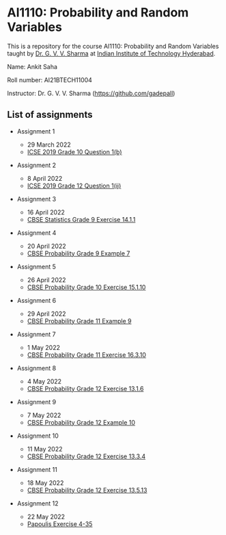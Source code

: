 # AI1110: Probability and Random Variables
This is a repository for the course AI1110: Probability and Random Variables taught by [Dr. G. V. V. Sharma](https://www.iith.ac.in/~gadepall/) at [Indian Institute of Technology Hyderabad](https://iith.ac.in/).

Name: Ankit Saha

Roll number: AI21BTECH11004

Instructor: Dr. G. V. V. Sharma (https://github.com/gadepall)

## List of assignments
- Assignment 1 
  - 29 March 2022 
  - [ICSE 2019 Grade 10 Question 1(b)](https://github.com/gadepall/papers/blob/master/icse/math/10/2019/511%20MAT1%20-%202019.pdf)

- Assignment 2
  - 8 April 2022
  - [ICSE 2019 Grade 12 Question 1(ii)](https://github.com/gadepall/papers/blob/master/icse/math/12/2019/860%20MATHEMATICS%20QP.pdf)

- Assignment 3
  - 16 April 2022
  - [CBSE Statistics Grade 9 Exercise 14.1.1](https://github.com/gadepall/ncert-textbooks/blob/main/math/9/iemh114.pdf)

- Assignment 4
  - 20 April 2022
  - [CBSE Probability Grade 9 Example 7](https://github.com/gadepall/ncert-textbooks/blob/main/math/9/iemh115.pdf)

- Assignment 5
  - 26 April 2022
  - [CBSE Probability Grade 10 Exercise 15.1.10](https://github.com/gadepall/ncert-textbooks/blob/main/math/10/jemh115.pdf)

- Assignment 6
  - 29 April 2022
  - [CBSE Probability Grade 11 Example 9](https://github.com/gadepall/ncert-textbooks/blob/main/math/11/kemh116.pdf)

- Assignment 7
  - 1 May 2022
  - [CBSE Probability Grade 11 Exercise 16.3.10](https://github.com/gadepall/ncert-textbooks/blob/main/math/11/kemh116.pdf)

- Assignment 8
  - 4 May 2022
  - [CBSE Probability Grade 12 Exercise 13.1.6](https://github.com/gadepall/ncert-textbooks/blob/main/math/12-2/lemh207.pdf)

- Assignment 9
  - 7 May 2022
  - [CBSE Probability Grade 12 Example 10](https://github.com/gadepall/ncert-textbooks/blob/main/math/12-2/lemh207.pdf)

- Assignment 10
  - 11 May 2022
  - [CBSE Probability Grade 12 Exercise 13.3.4](https://github.com/gadepall/ncert-textbooks/blob/main/math/12-2/lemh207.pdf)

- Assignment 11
  - 18 May 2022
  - [CBSE Probability Grade 12 Exercise 13.5.13](https://github.com/gadepall/ncert-textbooks/blob/main/math/12-2/lemh207.pdf)

- Assignment 12
  - 22 May 2022
  - [Papoulis Exercise 4-35](https://cdn-uploads.piazza.com/paste/kshhlkv2li3kr/2a8da73678f5feaacaccbf7685d574aac4eb4ce9d372fbbc909b715603eba382/Papoulis_Pillai_Probability_RandomVariables_and_Stochastic_Processes-4th_Edition_2002.pdf)
